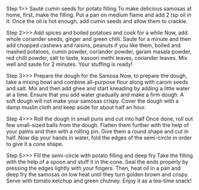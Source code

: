 Step 1>> Sauté cumin seeds for potato filling
To make delicious samosas at home, first, make the filling. Put a pan on medium flame and add 2 tsp oil in it. Once the oil is hot enough, add cumin seeds and allow them to crackle.

Step 2>>> Add spices and boiled potatoes and cook for a while
Now, add whole coriander seeds, ginger and green chilli. Saute for a minute and then add chopped cashews and raisins, peanuts if you like them, boiled and mashed potatoes, cumin powder, coriander powder, garam masala powder, red chilli powder, salt to taste, kasoori methi leaves, coriander leaves. Mix well and saute for 2 minutes. Your stuffing is ready!

Step 3>>> Prepare the dough for the Samosa
Now, to prepare the dough, take a mixing bowl and combine all-purpose flour along with carom seeds and salt. Mix and then add ghee and start kneading by adding a little water at a time. Ensure that you add water gradually and make a firm dough. A soft dough will not make your samosas crispy. Cover the dough with a damp muslin cloth and keep aside for about half an hour.

Step 4>>> Roll the dough in small puris and cut into half
Once done, roll out few small-sized balls from the dough. Flatten them further with the help of your palms and then with a rolling pin. Give them a round shape and cut in half. Now dip your hands in water, fold the edges of the semi-circle in order to give it a cone shape.

Step 5>>> Fill the semi-circle with potato filling and deep fry
Take the filling with the help of a spoon and stuff it in the cone. Seal the ends properly by pressing the edges lightly with your fingers. Then, heat oil in a pan and deep fry the samosas on low heat until they turn golden brown and crispy. Serve with tomato ketchup and green chutney. Enjoy it as a tea-time snack!
